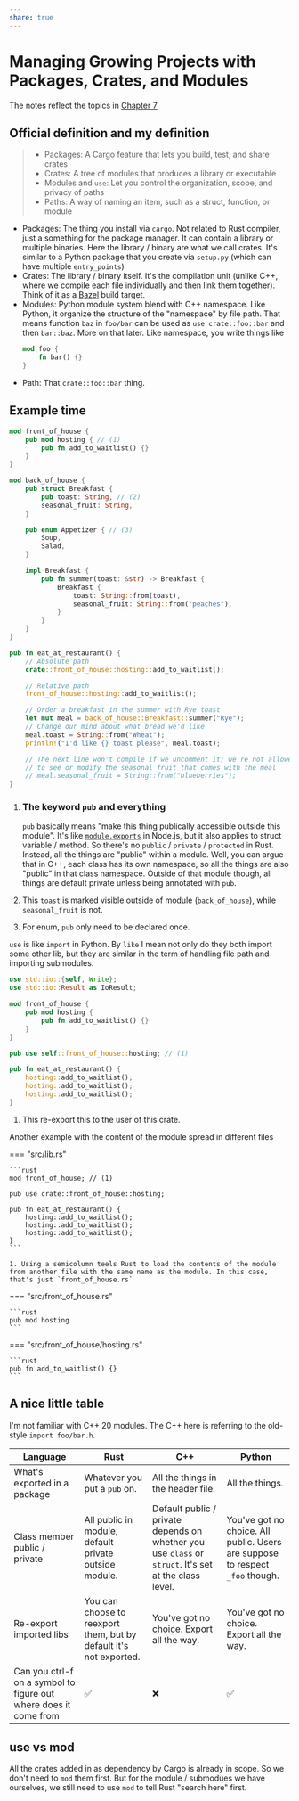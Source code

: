 ```yaml
---
share: true
---
```

# Managing Growing Projects with Packages, Crates, and Modules

The notes reflect the topics in
[Chapter 7](https://doc.rust-lang.org/book/ch07-00-managing-growing-projects-with-packages-crates-and-modules.html)

## Official definition and my definition

> -   Packages: A Cargo feature that lets you build, test, and share crates
> -   Crates: A tree of modules that produces a library or executable
> -   Modules and `use`: Let you control the organization, scope, and privacy of
>     paths
> -   Paths: A way of naming an item, such as a struct, function, or module

-   Packages: The thing you install via `cargo`. Not related to Rust compiler,
    just a something for the package manager. It can contain a library or
    multiple binaries. Here the library / binary are what we call crates. It's
    similar to a Python package that you create via `setup.py` (which can have
    multiple `entry_points`)
-   Crates: The library / binary itself. It's the compilation unit (unlike C++,
    where we compile each file individually and then link them together). Think
    of it as a [Bazel](https://bazel.build) build target.
-   Modules: Python module system blend with C++ namespace. Like Python, it
    organize the structure of the "namespace" by file path. That means function
    `baz` in `foo/bar` can be used as `use crate::foo::bar` and then `bar::baz`.
    More on that later. Like namespace, you write things like
    ```rust
    mod foo {
        fn bar() {}
    }
    ```
-   Path: That `crate::foo::bar` thing.

## Example time

```rust
mod front_of_house {
    pub mod hosting { // (1)
        pub fn add_to_waitlist() {}
    }
}

mod back_of_house {
    pub struct Breakfast {
        pub toast: String, // (2)
        seasonal_fruit: String,
    }

    pub enum Appetizer { // (3)
        Soup,
        Salad,
    }

    impl Breakfast {
        pub fn summer(toast: &str) -> Breakfast {
            Breakfast {
                toast: String::from(toast),
                seasonal_fruit: String::from("peaches"),
            }
        }
    }
}

pub fn eat_at_restaurant() {
    // Absolute path
    crate::front_of_house::hosting::add_to_waitlist();

    // Relative path
    front_of_house::hosting::add_to_waitlist();

    // Order a breakfast in the summer with Rye toast
    let mut meal = back_of_house::Breakfast::summer("Rye");
    // Change our mind about what bread we'd like
    meal.toast = String::from("Wheat");
    println!("I'd like {} toast please", meal.toast);

    // The next line won't compile if we uncomment it; we're not allowed
    // to see or modify the seasonal fruit that comes with the meal
    // meal.seasonal_fruit = String::from("blueberries");
}
```

1. ### The keyword `pub` and everything
    `pub` basically means "make this thing publically accessible outside this
    module". It's like
    [`module.exports`](https://nodejs.org/api/modules.html#moduleexports) in
    Node.js, but it also applies to struct variable / method. So there's no
    `public` / `private` / `protected` in Rust. Instead, all the things are
    "public" within a module. Well, you can argue that in C++, each class has
    its own namespace, so all the things are also "public" in that class
    namespace. Outside of that module though, all things are default private
    unless being annotated with `pub`.
2. This `toast` is marked visible outside of module (`back_of_house`), while
   `seasonal_fruit` is not.

3. For enum, `pub` only need to be declared once.

`use` is like `import` in Python. By `like` I mean not only do they both import
some other lib, but they are similar in the term of handling file path and
importing submodules.

```rust
use std::io::{self, Write};
use std::io::Result as IoResult;

mod front_of_house {
    pub mod hosting {
        pub fn add_to_waitlist() {}
    }
}

pub use self::front_of_house::hosting; // (1)

pub fn eat_at_restaurant() {
    hosting::add_to_waitlist();
    hosting::add_to_waitlist();
    hosting::add_to_waitlist();
}

```

1. This re-export this to the user of this crate.

Another example with the content of the module spread in different files

=== "src/lib.rs"

    ```rust
    mod front_of_house; // (1)

    pub use crate::front_of_house::hosting;

    pub fn eat_at_restaurant() {
        hosting::add_to_waitlist();
        hosting::add_to_waitlist();
        hosting::add_to_waitlist();
    }
    ```

    1. Using a semicolumn teels Rust to load the contents of the module from another file with the same name as the module. In this case, that's just `front_of_house.rs`

=== "src/front_of_house.rs"

    ```rust
    pub mod hosting
    ```

=== "src/front_of_house/hosting.rs"

    ```rust
    pub fn add_to_waitlist() {}
    ```

## A nice little table

I'm not familiar with C++ 20 modules. The C++ here is referring to the old-style
`import foo/bar.h`.

| Language                                                         | Rust                                                               | C++                                                                                                   | Python                                                                        |
| ---------------------------------------------------------------- | ------------------------------------------------------------------ | ----------------------------------------------------------------------------------------------------- | ----------------------------------------------------------------------------- |
| What's exported in a package                                     | Whatever you put a `pub` on.                                       | All the things in the header file.                                                                    | All the things.                                                               |
| Class member public / private                                    | All public in module, default private outside module.              | Default public / private depends on whether you use `class` or `struct`. It's set at the class level. | You've got no choice. All public. Users are suppose to respect `_foo` though. |
| Re-export imported libs                                          | You can choose to reexport them, but by default it's not exported. | You've got no choice. Export all the way.                                                             | You've got no choice. Export all the way.                                     |
| Can you ctrl-f on a symbol to figure out where does it come from | :white_check_mark:                                                 | :x:                                                                                                   | :white_check_mark:                                                            |

## use vs mod

All the crates added in as dependency by Cargo is already in scope. So we don't
need to `mod` them first. But for the module / submodues we have ourselves, we
still need to use `mod` to tell Rust "search here" first.
